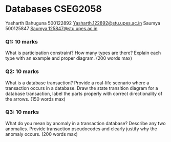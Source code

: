 
# Databases CSEG2058

Yasharth Bahuguna	500122892	Yasharth.122892@stu.upes.ac.in
Saumya	500125847	Saumya.125847@stu.upes.ac.in


### Q1: 10 marks
What is participation constraint? How many types are there? Explain each type with an example and proper diagram. (200 words max)

### Q2: 10 marks
What is a database transaction? Provide a real-life scenario where a transaction occurs in a database. Draw the state transition diagram for a database transaction, label the parts properly with correct directionality of the arrows. (150 words max)

### Q3: 10 marks
What do you mean by anomaly in a transaction database? Describe any two anomalies. Provide transaction pseudocodes and clearly justify why
the anomaly occurs. (200 words max)